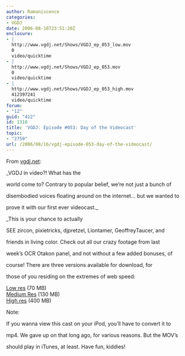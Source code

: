```yaml
---
author: Ramaniscence
categories:
- VGDJ
date: 2006-08-16T23:51:20Z
enclosure:
- |
  http://www.vgdj.net/Shows/VGDJ_ep_053_low.mov
  0
  video/quicktime
- |
  http://www.vgdj.net/Shows/VGDJ_ep_053.mov
  0
  video/quicktime
- |
  http://www.vgdj.net/Shows/VGDJ_ep_053_high.mov
  412397241
  video/quicktime
forum:
- "12"
guid: "412"
id: 1318
title: 'VGDJ: Episode #053: Day of the Videocast'
topic:
- "2759"
url: /2006/08/16/vgdj-episode-053-day-of-the-videocast/
---
```


From <a href="http://www.vgdj.net/" target="_blank">vgdj.net</a>:

_VGDJ in video?! What has the
  
world come to? Contrary to popular belief, we&#8217;re not just a bunch of
  
disembodied voices floating around on the internet&#8230; but we wanted to
  
prove it with our first ever videocast._
  
_This is your chance to actually
  
SEE zircon, pixietricks, djpretzel, Liontamer, GeoffreyTaucer, and
  
friends in living color. Check out all our crazy footage from last
  
week&#8217;s OCR Otakon panel, and not without a few added bonuses, of
  
course! There are three versions available for download, for
  
those of you residing on the extremes of web speed:</p> 

[Low res](http://www.vgdj.net/Shows/VGDJ_ep_053_low.mov) (70 MB)  
[Medium Res](http://www.vgdj.net/Shows/VGDJ_ep_053.mov) (130 MB)  
[High res](http://www.vgdj.net/Shows/VGDJ_ep_053_high.mov) (400 MB)

Note:
  
If you wanna view this cast on your iPod, you&#8217;ll have to convert it to
  
mp4. We gave up on that long ago, for various reasons. But the MOV&#8217;s
  
should play in iTunes, at least. Have fun, kiddies!</em>